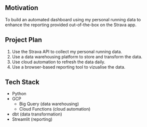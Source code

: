 ## Motivation

To build an automated dashboard using my personal running data to enhance the reporting provided out-of-the-box on the Strava app.

## Project Plan

1. Use the Strava API to collect my personal running data.
2. Use a data warehousing platform to store and transform the data.
3. Use cloud automation to refresh the data daily.
4. Use a browser-based reporting tool to vizualise the data.

## Tech Stack

- Python
- GCP
  -  Big Query (data warehousing)
  -  Cloud Functions (cloud automation)
- dbt (data transformation)
- Streamlit (reporting)




